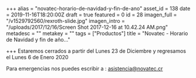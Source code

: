+++
alias = "novatec-horario-de-navidad-y-fin-de-ano"
asset_id = 138
date = 2019-11-16T18:20:00Z
draft = true
featured = 0
id = 28
imagen_full = "/v1529792560/rexroth-slide.jpg"
imagen_intro = "/uploads/2017/12/16/Screen Shot 2017-12-16 at 10.42.24 AM.png"
metadesc = ""
metakey = ""
tags = ["Productos"]
title = "Novatec - Horario de Navidad y fin de año..."

+++
Estaremos cerrados a partir del Lunes 23 de Diciembre y regresamos el Lunes 6 de Enero 2020

Para emergencias nos puedes escribir a : asistencia@novatec.cr